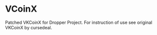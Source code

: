 # VCoinX
Patched VKCoinX for Dropper Project. For instruction of use see original VKCoinX by cursedeal.
